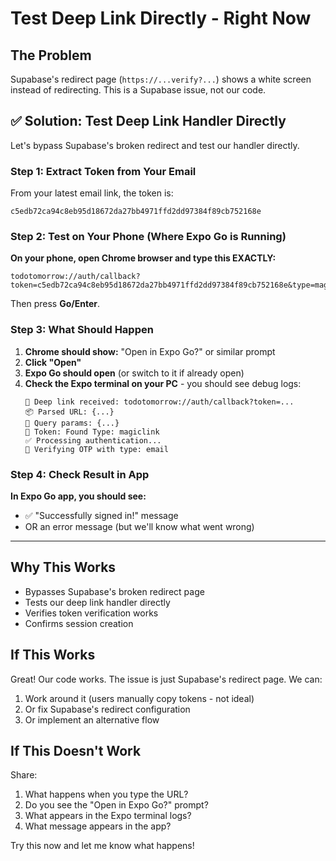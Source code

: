 # Test Deep Link Directly - Right Now

## The Problem

Supabase's redirect page (`https://...verify?...`) shows a white screen instead of redirecting. This is a Supabase issue, not our code.

## ✅ Solution: Test Deep Link Handler Directly

Let's bypass Supabase's broken redirect and test our handler directly.

### Step 1: Extract Token from Your Email

From your latest email link, the token is:
```
c5edb72ca94c8eb95d18672da27bb4971ffd2dd97384f89cb752168e
```

### Step 2: Test on Your Phone (Where Expo Go is Running)

**On your phone, open Chrome browser and type this EXACTLY:**

```
todotomorrow://auth/callback?token=c5edb72ca94c8eb95d18672da27bb4971ffd2dd97384f89cb752168e&type=magiclink
```

Then press **Go/Enter**.

### Step 3: What Should Happen

1. **Chrome should show:** "Open in Expo Go?" or similar prompt
2. **Click "Open"**
3. **Expo Go should open** (or switch to it if already open)
4. **Check the Expo terminal on your PC** - you should see debug logs:
   ```
   🔗 Deep link received: todotomorrow://auth/callback?token=...
   📦 Parsed URL: {...}
   🔑 Query params: {...}
   🎫 Token: Found Type: magiclink
   ✅ Processing authentication...
   🔐 Verifying OTP with type: email
   ```

### Step 4: Check Result in App

**In Expo Go app, you should see:**
- ✅ "Successfully signed in!" message
- OR an error message (but we'll know what went wrong)

---

## Why This Works

- Bypasses Supabase's broken redirect page
- Tests our deep link handler directly
- Verifies token verification works
- Confirms session creation

## If This Works

Great! Our code works. The issue is just Supabase's redirect page. We can:
1. Work around it (users manually copy tokens - not ideal)
2. Or fix Supabase's redirect configuration
3. Or implement an alternative flow

## If This Doesn't Work

Share:
1. What happens when you type the URL?
2. Do you see the "Open in Expo Go?" prompt?
3. What appears in the Expo terminal logs?
4. What message appears in the app?

Try this now and let me know what happens!

